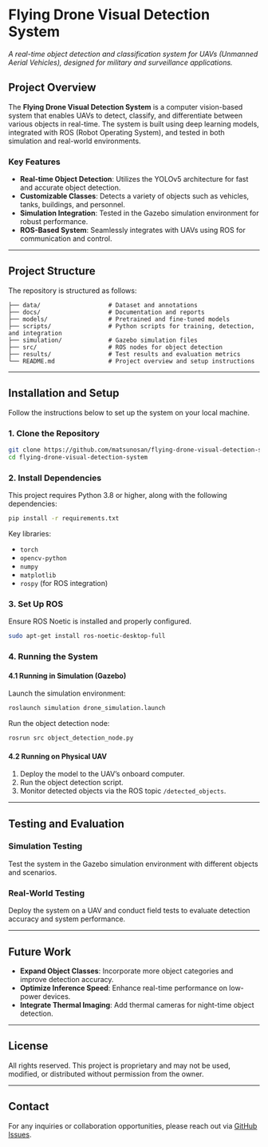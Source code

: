 # **Flying Drone Visual Detection System**  
*A real-time object detection and classification system for UAVs (Unmanned Aerial Vehicles), designed for military and surveillance applications.*

## **Project Overview**  
The **Flying Drone Visual Detection System** is a computer vision-based system that enables UAVs to detect, classify, and differentiate between various objects in real-time. The system is built using deep learning models, integrated with ROS (Robot Operating System), and tested in both simulation and real-world environments.

### **Key Features**  
- **Real-time Object Detection**: Utilizes the YOLOv5 architecture for fast and accurate object detection.  
- **Customizable Classes**: Detects a variety of objects such as vehicles, tanks, buildings, and personnel.  
- **Simulation Integration**: Tested in the Gazebo simulation environment for robust performance.  
- **ROS-Based System**: Seamlessly integrates with UAVs using ROS for communication and control.

---

## **Project Structure**  
The repository is structured as follows:

```plaintext
├── data/                   # Dataset and annotations
├── docs/                   # Documentation and reports
├── models/                 # Pretrained and fine-tuned models
├── scripts/                # Python scripts for training, detection, and integration
├── simulation/             # Gazebo simulation files
├── src/                    # ROS nodes for object detection
├── results/                # Test results and evaluation metrics
└── README.md               # Project overview and setup instructions
```

---

## **Installation and Setup**  

Follow the instructions below to set up the system on your local machine.

### **1. Clone the Repository**  
```bash
git clone https://github.com/matsunosan/flying-drone-visual-detection-system.git
cd flying-drone-visual-detection-system
```

### **2. Install Dependencies**  
This project requires Python 3.8 or higher, along with the following dependencies:

```bash
pip install -r requirements.txt
```

Key libraries:  
- `torch`  
- `opencv-python`  
- `numpy`  
- `matplotlib`  
- `rospy` (for ROS integration)

### **3. Set Up ROS**  
Ensure ROS Noetic is installed and properly configured.  
```bash
sudo apt-get install ros-noetic-desktop-full
```

### **4. Running the System**  

#### **4.1 Running in Simulation (Gazebo)**  
Launch the simulation environment:  
```bash
roslaunch simulation drone_simulation.launch
```

Run the object detection node:  
```bash
rosrun src object_detection_node.py
```

#### **4.2 Running on Physical UAV**  
1. Deploy the model to the UAV’s onboard computer.  
2. Run the object detection script.  
3. Monitor detected objects via the ROS topic `/detected_objects`.

---

## **Testing and Evaluation**  

### **Simulation Testing**  
Test the system in the Gazebo simulation environment with different objects and scenarios.  

### **Real-World Testing**  
Deploy the system on a UAV and conduct field tests to evaluate detection accuracy and system performance.

---

## **Future Work**  
- **Expand Object Classes**: Incorporate more object categories and improve detection accuracy.  
- **Optimize Inference Speed**: Enhance real-time performance on low-power devices.  
- **Integrate Thermal Imaging**: Add thermal cameras for night-time object detection.

---

## **License**  
All rights reserved. This project is proprietary and may not be used, modified, or distributed without permission from the owner.  

---

## **Contact**  
For any inquiries or collaboration opportunities, please reach out via [GitHub Issues](https://github.com/matsunosan/flying-drone-visual-detection-system/issues).
